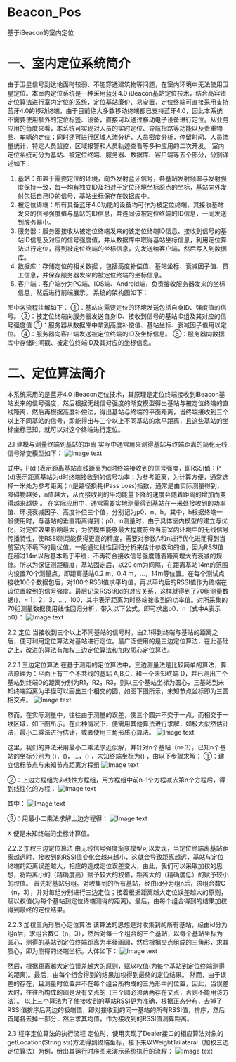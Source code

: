 # Beacon_Pos
基于iBeacon的室内定位

# 一、室内定位系统简介

由于卫星信号到达地面时较弱、不能穿透建筑物等问题，在室内环境中无法使用卫星定位。本室内定位系统是一种采用蓝牙4.0 iBeacon基站定位技术，结合高容错定位算法进行室内定位的系统，定位基站廉价、易安置，定位终端可直接采用支持蓝牙4.0的移动终端，由于目前绝大多数移动终端都已支持蓝牙4.0，因此本系统不需要使用额外的定位标签、设备，直接可以通过移动电子设备进行定位。从业务应用的角度来看，本系统可实现对人员的实时定位、导航指路等功能以及贵重物品、车辆的定位；同时还可进行区域人流分析，人员密度分析，停留时间、人员流量统计，特定人员监控，区域报警和人员轨迹查看等多种应用的二次开发。
室内定位系统可分为基站、被定位终端、服务器、数据库、客户端等五个部分，分别详述如下：
1. 基站：布置于需要定位的环境，向外发射蓝牙信号，各基站发射频率与发射强度保持一致，每一均有独立ID及相对于定位环境坐标原点的坐标，基站向外发射包括自己ID的信号，基站坐标保存在数据库中。
2. 被定位终端：所有具备蓝牙4.0功能的设备均可作为被定位终端，其接收基站发来的信号强度值与基站的ID信息，并连同该被定位终端的ID信息，一同发送到服务器中。
3. 服务器：服务器接收从被定位终端发来的该定位终端ID信息、接收到信号的基站ID信息及对应的信号强度值，并从数据库中取得基站坐标信息，利用定位算法进行定位，得到被定位终端的坐标信息，先发送给客户端，然后写入到数据库。
4. 数据库：存储定位的相关数据 ，包括高度补偿值、基站坐标、衰减因子值、员工信息，并保存服务器发来的被定位终端的坐标信息。
5. 客户端：客户端分为PC端、IOS端、Android端，负责接收服务器发来的坐标信息，然后进行前端展示。
系统的架构图如下：

图中各流程注解如下：
①：基站向需要定位的环境发送包括自身ID、强度值的信号。
②：被定位终端向服务器发送自身ID、接收到信号的基站ID组及其对应的信号强度值
③：服务器从数据库中拿到高度补偿值、基站坐标、衰减因子值用以定位。
④：服务器向客户端发送被定位终端的ID及坐标信息。
⑤：服务器向数据库中存储时间戳、被定位终端ID及其对应的坐标信息。


# 二、定位算法简介

本系统采用的是蓝牙4.0 iBeacon定位技术，其原理是定位终端接收到iBeacon基站发来的信号强度，然后根据无线信号强度的渐变模型得出基站与被定位终端的直线距离，然后再根据高度补偿法，得出基站与终端的平面距离，当终端接收到三个以上不同基站的信号，即能得出与三个以上不同基站的水平距离，且这些基站的坐标坐标已知，就可以对这个终端进行定位。

2.1 建模与测量终端到基站的距离
实际中通常用来测得基站与终端距离的简化无线信号渐变模型如下：
![Image text](https://github.com/PengqiangLi/Beacon_Pos/blob/master/images/%E6%97%A0%E7%BA%BF%E4%BF%A1%E5%8F%B7%E6%B8%90%E5%8F%98%E6%A8%A1%E5%9E%8B.png)

式中，P(d )表示距离基站直线距离为d时终端接收到的信号强度，即RSSI值；P (d)表示距离基站为d时终端接收到的信号功率；为参考距离，为计算方便，通常选择一米处为参考距离；n是路径损耗(Pass Loss)指数，通常是由实际测量得到，障碍物越多，n值越大，从而接收到的平均能量下降的速度会随着距离的增加而变得越来越快 。
在实际应用中，通常需要实地测量得到基站在一米处接收到的功率值、环境衰减因子、高度补偿三个值，分别记为p0、n、h。其中，h根据终端一般使用时，与基站的垂直距离得到；p0、n测量时，由于具体室内模型的建立与优化，对定位效果影响最大，为使模型能够最大程度符合当前室内环境中的无线信号传播特性，使RSSI测距能获得更高的精度，需要对参数A和n进行优化进而得到当前室内环境下的最优值。一般通过线性回归分析来估计参数和的值，因为RSSI值在超过14m以后基本趋于平缓，不再符合接收信号强度随着距离增大而衰减的规律。所以为保证测距精度，基站固定后，以20 cm为间隔，在距离基站14m的范围内设置70个测量点，即距离基站0.2 m，0.4 m，…，14m等位置。在每个测试点接收100个数据包后，对100个RSSI值求平均值，再以平均后的RSSI值作为终端在该位置收到的信号强度。最后记录RSSI和d的对应关系，这样就得到了70组测量数据()，= 1，2，3，…，100，其中表示距离为时终端接收到的功率值。对所采集的70组测量数据使用线性回归分析，带入以下公式，即可求出p0、n（式中A表示p0）：
![Image text](https://github.com/PengqiangLi/Beacon_Pos/blob/master/images/%E8%AE%A1%E7%AE%97p0%E3%80%81n.png)

2.2 定位
当接收到三个以上不同基站的信号时，由2.1得到终端与基站的距离之后，便可利用定位算法对基站进行定位。最广泛使用的是三边定位算法，在此基础之上，改进的算法有加权三边定位算法和加权质心定位算法。

2.2.1  三边定位算法
在基于测距的定位算法中，三边测量法是比较简单的算法，算法原理为：平面上有三个不共线的基站 A,B,C，和一个未知终端 D，并已测出三个基站到终端D的距离分别为R1，R2，R3，则以三个基站坐标为圆心，三基站到未知终端距离为半径可以画出三个相交的圆，如图下图所示，未知节点坐标即为三圆相交点。
![Image text](https://github.com/PengqiangLi/Beacon_Pos/blob/master/images/%E4%B8%89%E8%BE%B9%E5%AE%9A%E4%BD%8D%E6%B3%95.png)

然而，在实际测量中，往往由于测量的误差，使三个圆并不交于一点，而相交于一块区域，如下图所示。在此种情况下，便需用其他算法进行求解，如极大似然估计法，最小二乘法进行估计，或者使用三角形质心算法。
![Image text](https://github.com/PengqiangLi/Beacon_Pos/blob/master/images/%E7%9B%B8%E4%BA%A4%E4%BA%8E%E4%B8%80%E7%89%87%E5%8C%BA%E5%9F%9F.png)

这里，我们的算法采用最小二乘法求近似解，并针对n个基站（n≥3），已知n个基站的坐标分别为 ()，()，…，() ，未知终端坐标为() ，由以下步骤求解：
①：建立信标节点与未知节点距离方程组
![Image text](https://github.com/PengqiangLi/Beacon_Pos/blob/master/images/%E4%BF%A1%E6%A0%87%E8%8A%82%E7%82%B9%E4%B8%8E%E6%9C%AA%E7%9F%A5%E8%8A%82%E7%82%B9%E8%B7%9D%E7%A6%BB%E6%96%B9%E7%A8%8B%E7%BB%84.png)

②：上边方程组为非线性方程组，用方程组中前n-1个方程减去第n个方程后，得到线性化的方程：
![Image text](https://github.com/PengqiangLi/Beacon_Pos/blob/master/images/%E5%BE%97%E5%88%B0%E7%9A%84%E7%BA%BF%E6%80%A7%E5%8C%96%E6%96%B9%E7%A8%8B.png)

其中：
![Image text](https://github.com/PengqiangLi/Beacon_Pos/blob/master/images/A%E3%80%81b%E7%9F%A9%E9%98%B5.png)

③：用最小二乘法求解上边方程得：
![Image text](https://github.com/PengqiangLi/Beacon_Pos/blob/master/images/%E7%BB%93%E6%9E%9C.png)

X 便是未知终端的坐标计算值。

2.2.2  加权三边定位算法
由无线信号强度渐变模型可以发现，当定位终端离基站距离越远时，接收到的RSSI值变化会越来越小，这就会导致距离越远，基站与定位终端的距离误差越大，相应的造成定位误差变大，由此，我们可以采取加权的思想，将距离小的（精确度高）赋予较大的权值，距离大的（精确度低）的赋予较小的权值。
首先将基站分组。对收集到的所有基站，经由id分为组n后，求组合数C（n，3），并对每组分别进行三边定位；接着根据距离越大定位误差越大的原则，赋以权值(为每个基站到定位终端测得的距离)。最后，由每个组合得到的结果加权得到最终的定位结果。

2.2.3  加权三角形质心定位算法
该算法的思想是对收集到的所有基站，经由id分为组n后，求组合数C（n，3），然后对每一个组合的三个基站，以每个基站坐标为圆心，测得的基站到定位终端距离为半径画圆，然后根据交点组成的三角形，求其质心，即为测得的终端坐标。大体如下：
![Image text](https://github.com/PengqiangLi/Beacon_Pos/blob/master/images/%E5%8A%A0%E6%9D%83%E4%B8%89%E8%BE%B9.png)

然后，根据距离越大定位误差越大的原则，赋以权值(为每个基站到定位终端测得的距离)。最后，由每个组合得到的结果加权得到最终的定位结果。 然而，由于误差的存在，且测量时位置并不在每个组合所构成的三角形中间位置，因此，当误差大时，往往所构成的圆是没有交点的（三个圆必须两两存在交点，否则不能用该方法）。
以上三个算法为了使接收到的基站RSSI更为准确，根据正态分布，去掉了RSSI值排序后两边的极端值，即对接收到的同一基站的所有RSSI值，排序，然后首尾各去掉一部分，然后求其均值，作为接收到的RSSI值测算距离。

2.3  程序定位算法的执行流程
定位时，使用实现了Dealer接口的相应算法对象的getLocation(String str)方法得到终端坐标，接下来以WeightTrilateral（加权三边定位算法）为例，给出其运行时序图来演示系统执行的流程：
![Image text](https://github.com/PengqiangLi/Beacon_Pos/blob/master/images/%E5%AE%9A%E4%BD%8D%E7%AE%97%E6%B3%95%E6%B5%81%E7%A8%8B%E5%9B%BE.png)

